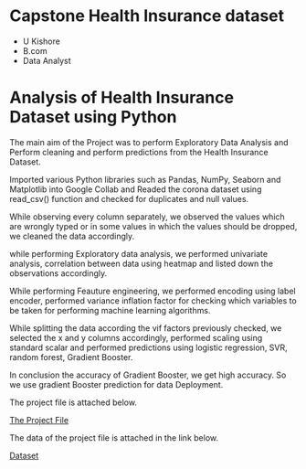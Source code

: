 # Capstone Health Insurance dataset

- U Kishore
- B.com
- Data Analyst

# Analysis of Health Insurance Dataset using Python

The main aim of the Project was to perform Exploratory Data Analysis and Perform cleaning and perform predictions from the Health Insurance Dataset.

Imported various Python libraries such as Pandas, NumPy, Seaborn and Matplotlib into Google Collab and Readed the corona dataset using read_csv() function and checked for duplicates and null values. 

While observing every column separately, we observed the values which are wrongly typed or in some values in which the values should be dropped, we cleaned the data accordingly.

while performing Exploratory data analysis, we performed univariate analysis, correlation between data using heatmap and listed down the observations accordingly.

While performing Feauture engineering, we performed encoding using label encoder, performed variance inflation factor for checking which variables to be taken for performing machine learning algorithms.

While splitting the data according the vif factors previously checked, we selected the x and y columns accordingly, performed scaling using standard scalar and performed predictions using logistic regression, SVR, random forest, Gradient Booster.

In conclusion the accuracy of Gradient Booster, we get high accuracy. So we use gradient Booster prediction for data Deployment.

The project file is attached below.

[The Project File](https://github.com/ukishore33/Minicapstone-on-Insurance-dataset/blob/main/The%20Project%20File.ipynb)

The data of the project file is attached in the link below.

[Dataset](https://github.com/ukishore33/Minicapstone-on-Insurance-dataset/blob/main/Health_insurance_cost.xlsx)
